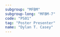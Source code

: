 ```yaml
---
subgroup: "MFBM"
subgroup-long: "MFBM-7"
code: "PS01"
tag: "Poster Presenter"
name: "Dylan T. Casey"
---
```

